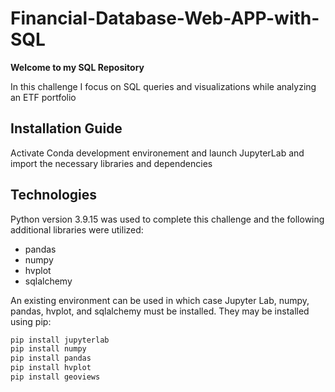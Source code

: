 # Financial-Database-Web-APP-with-SQL

**Welcome to my SQL Repository**

In this challenge I focus on SQL queries and visualizations while analyzing an ETF portfolio


## Installation Guide
Activate Conda development environement and launch JupyterLab and import the necessary libraries and dependencies



## Technologies
Python version 3.9.15 was used to complete this challenge and the following additional libraries were utilized:
* pandas
* numpy
* hvplot
* sqlalchemy

An existing environment can be used in which case Jupyter Lab, numpy, pandas, hvplot, and sqlalchemy must be installed. They may be installed using pip:

```python
pip install jupyterlab
pip install numpy
pip install pandas
pip install hvplot
pip install geoviews

```





